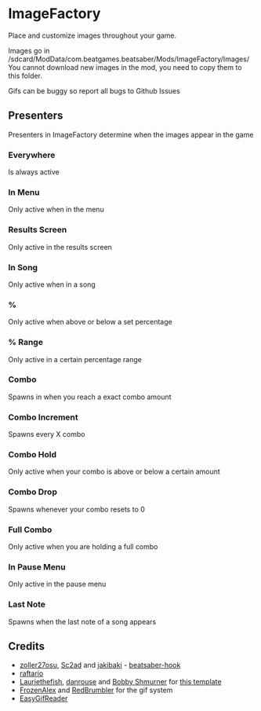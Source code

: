 # ImageFactory

Place and customize images throughout your game.

Images go in /sdcard/ModData/com.beatgames.beatsaber/Mods/ImageFactory/Images/
You cannot download new images in the mod, you need to copy them to this folder.

Gifs can be buggy so report all bugs to Github Issues

## Presenters
Presenters in ImageFactory determine when the images appear in the game

### Everywhere
Is always active

### In Menu
Only active when in the menu

### Results Screen
Only active in the results screen

### In Song
Only active when in a song

### %
Only active when above or below a set percentage

### % Range
Only active in a certain percentage range

### Combo
Spawns in when you reach a exact combo amount

### Combo Increment
Spawns every X combo

### Combo Hold
Only active when your combo is above or below a certain amount

### Combo Drop
Spawns whenever your combo resets to 0

### Full Combo
Only active when you are holding a full combo

### In Pause Menu
Only active in the pause menu

### Last Note
Spawns when the last note of a song appears

## Credits

* [zoller27osu](https://github.com/zoller27osu), [Sc2ad](https://github.com/Sc2ad) and [jakibaki](https://github.com/jakibaki) - [beatsaber-hook](https://github.com/sc2ad/beatsaber-hook)
* [raftario](https://github.com/raftario)
* [Lauriethefish](https://github.com/Lauriethefish), [danrouse](https://github.com/danrouse) and [Bobby Shmurner](https://github.com/BobbyShmurner) for [this template](https://github.com/Lauriethefish/quest-mod-template)
* [FrozenAlex](https://github.com/FrozenAlex) and [RedBrumbler](https://github.com/RedBrumbler) for the gif system
* [EasyGifReader](https://github.com/Chlumsky/EasyGifReader/tree/master)
